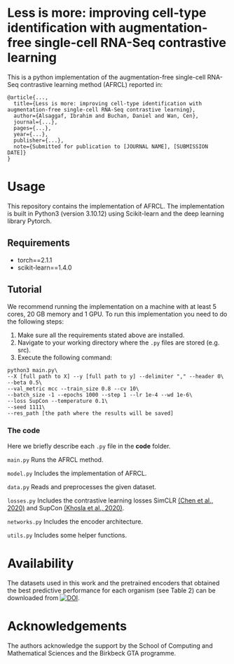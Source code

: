 # Less is more: improving cell-type identification with augmentation-free single-cell RNA-Seq contrastive learning
This is a python implementation of the augmentation-free single-cell RNA-Seq contrastive learning method (AFRCL) reported in:
```
@article{...,
  title={Less is more: improving cell-type identification with augmentation-free single-cell RNA-Seq contrastive learning},
  author={Alsaggaf, Ibrahim and Buchan, Daniel and Wan, Cen},
  journal={...},
  pages={...},
  year={...},
  publisher={...},
  note={Submitted for publication to [JOURNAL NAME], [SUBMISSION DATE]}
}
```

# Usage
This repository contains the implementation of AFRCL. The implementation is built in Python3 (version 3.10.12) using Scikit-learn and the deep learning library Pytorch. 

## Requirements
- torch==2.1.1
- scikit-learn==1.4.0

## Tutorial
We recommend running the implementation on a machine with at least 5 cores, 20 GB memory and 1 GPU. To run this implementation you need to do the following steps:
1. Make sure all the requirements stated above are installed.
2. Navigate to your working directory where the `.py` files are stored (e.g. src).
3. Execute the following command:

```
python3 main.py\
--X [full path to X] --y [full path to y] --delimiter "," --header 0\
--beta 0.5\
--val_metric mcc --train_size 0.8 --cv 10\
--batch_size -1 --epochs 1000 --step 1 --lr 1e-4 --wd 1e-6\
--loss SupCon --temperature 0.1\
--seed 1111\
--res_path [the path where the results will be saved]
```

### The code
Here we briefly describe each `.py` file in the **code** folder.

`main.py` Runs the AFRCL method.

`model.py` Includes the implementation of AFRCL.

`data.py` Reads and preprocesses the given dataset.

`losses.py` Includes the contrastive learning losses SimCLR [(Chen et al., 2020)](http://proceedings.mlr.press/v119/chen20j.html) and SupCon [(Khosla et al., 2020)](https://proceedings.neurips.cc/paper/2020/hash/d89a66c7c80a29b1bdbab0f2a1a94af8-Abstract.html).

`networks.py` Includes the encoder architecture.

`utils.py` Includes some helper functions.

# Availability
The datasets used in this work and the pretrained encoders that obtained the best predictive performance for each organism (see Table 2) can be downloaded from [![DOI](https://zenodo.org/badge/DOI/10.5281/zenodo.12143797.svg)](https://doi.org/10.5281/zenodo.12143797).

# Acknowledgements
The authors acknowledge the support by the School of Computing and Mathematical Sciences and the Birkbeck GTA programme.
